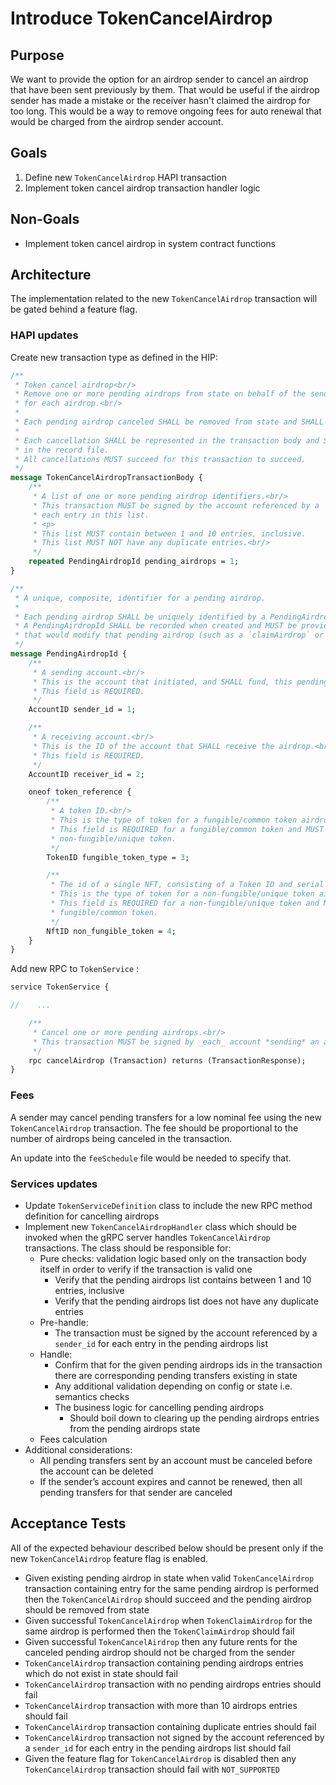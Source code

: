 # Introduce TokenCancelAirdrop
## Purpose

We want to provide the option for an airdrop sender to cancel an airdrop that have been sent previously by them. That would be useful if the airdrop sender has made a mistake or the receiver hasn't claimed the airdrop for too long. This would be a way to remove ongoing fees for auto renewal that would be charged from the airdrop sender account.

## Goals

1. Define new `TokenCancelAirdrop` HAPI transaction
2. Implement token cancel airdrop transaction handler logic

## Non-Goals

- Implement token cancel airdrop in system contract functions

## Architecture

The implementation related to the new `TokenCancelAirdrop` transaction will be gated behind a feature flag.

### HAPI updates

Create new transaction type as defined in the HIP:

```protobuf
/**
 * Token cancel airdrop<br/>
 * Remove one or more pending airdrops from state on behalf of the sender(s)
 * for each airdrop.<br/>
 *
 * Each pending airdrop canceled SHALL be removed from state and SHALL NOT be available to claim.
 *
 * Each cancellation SHALL be represented in the transaction body and SHALL NOT be restated
 * in the record file.
 * All cancellations MUST succeed for this transaction to succeed.
 */
message TokenCancelAirdropTransactionBody {
    /**
     * A list of one or more pending airdrop identifiers.<br/>
     * This transaction MUST be signed by the account referenced by a `sender_id` for
     * each entry in this list.
     * <p>
     * This list MUST contain between 1 and 10 entries, inclusive.
     * This list MUST NOT have any duplicate entries.<br/>
     */
    repeated PendingAirdropId pending_airdrops = 1;
}

/**
 * A unique, composite, identifier for a pending airdrop.
 *
 * Each pending airdrop SHALL be uniquely identified by a PendingAirdropId.
 * A PendingAirdropId SHALL be recorded when created and MUST be provided in any transaction
 * that would modify that pending airdrop (such as a `claimAirdrop` or `cancelAirdrop`).
 */
message PendingAirdropId {
    /**
     * A sending account.<br/>
     * This is the account that initiated, and SHALL fund, this pending airdrop.<br/>
     * This field is REQUIRED.
     */
    AccountID sender_id = 1;

    /**
     * A receiving account.<br/>
     * This is the ID of the account that SHALL receive the airdrop.<br/>
     * This field is REQUIRED.
     */
    AccountID receiver_id = 2;

    oneof token_reference {
        /**
         * A token ID.<br/>
         * This is the type of token for a fungible/common token airdrop.<br/>
         * This field is REQUIRED for a fungible/common token and MUST NOT be used for a
         * non-fungible/unique token.
         */
        TokenID fungible_token_type = 3;

        /**
         * The id of a single NFT, consisting of a Token ID and serial number.<br/>
         * This is the type of token for a non-fungible/unique token airdrop.<br/>
         * This field is REQUIRED for a non-fungible/unique token and MUST NOT be used for a
         * fungible/common token.
         */
        NftID non_fungible_token = 4;
    }
}
```

Add new RPC to `TokenService` :

```protobuf
service TokenService {

//    ...

    /**
     * Cancel one or more pending airdrops.<br/>
     * This transaction MUST be signed by _each_ account *sending* an airdrop to be canceled.
     */
    rpc cancelAirdrop (Transaction) returns (TransactionResponse);
}
```

### Fees

A sender may cancel pending transfers for a low nominal fee using the new `TokenCancelAirdrop` transaction. The fee should be proportional to the number of airdrops being canceled in the transaction.

An update into the `feeSchedule` file would be needed to specify that.

### Services updates

- Update `TokenServiceDefinition` class to include the new RPC method definition for cancelling airdrops
- Implement new `TokenCancelAirdropHandler` class which should be invoked when the gRPC server handles `TokenCancelAirdrop` transactions. The class should be responsible for:
    - Pure checks: validation logic based only on the transaction body itself in order to verify if the transaction is valid one
        - Verify that the pending airdrops list contains between 1 and 10 entries, inclusive
        - Verify that the pending airdrops list does not have any duplicate entries
    - Pre-handle:
        - The transaction must be signed by the account referenced by a `sender_id` for each entry in the pending airdrops list
    - Handle:
        - Confirm that for the given pending airdrops ids in the transaction there are corresponding pending transfers existing in state
        - Any additional validation depending on config or state i.e. semantics checks
        - The business logic for cancelling pending airdrops
            - Should boil down to clearing up the pending airdrops entries from the pending airdrops state
    - Fees calculation
- Additional considerations:
    - All pending transfers sent by an account must be canceled before the account can be deleted
    - If the sender’s account expires and cannot be renewed, then all pending transfers for that sender are canceled

## Acceptance Tests

All of the expected behaviour described below should be present only if the new `TokenCancelAirdrop` feature flag is enabled.

- Given existing pending airdrop in state when valid `TokenCancelAirdrop` transaction containing entry for the same pending airdrop is performed then the `TokenCancelAirdrop` should succeed and the pending airdrop should be removed from state
- Given successful  `TokenCancelAirdrop` when `TokenClaimAirdrop` for the same airdrop is performed then the `TokenClaimAirdrop` should fail
- Given successful  `TokenCancelAirdrop` then any future rents for the canceled pending airdrop should not be charged from the sender
- `TokenCancelAirdrop` transaction containing pending airdrops entries which do not exist in state should fail
- `TokenCancelAirdrop` transaction with no pending airdrops entries should fail
- `TokenCancelAirdrop` transaction with more than 10 airdrops entries should fail
- `TokenCancelAirdrop` transaction containing duplicate entries should fail
- `TokenCancelAirdrop` transaction not signed by the account referenced by a `sender_id` for each entry in the pending airdrops list should fail
- Given the feature flag for `TokenCancelAirdrop` is disabled then any `TokenCancelAirdrop` transaction should fail with `NOT_SUPPORTED`
